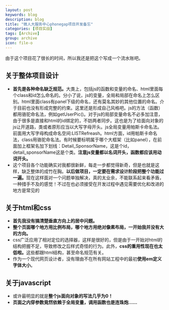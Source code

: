```yaml
---
layout: post
keywords: blog
description: blog
title: "微人大服务中心phonegap项目开发备忘"
categories: [项目实战]
tags: [Archive]
group: archive
icon: file-o
---
```



由于这个项目花了很长的时间，所以我还是把这个写成一个流水账吧。
<h2>关于整体项目设计</h2>
<ul>
<li><strong>首先是各种命名缺乏规范。</strong>大类上，包括js的函数和变量的命名、html里面每个class和id怎么命名的。分小了说，js的变量，全局和局部在命名上怎么区别。html里面class有panel下级的命名，还有莫名其妙的其他位置的命名。介于目前也没有形成完整的约束。这里还是形成自己风格吧。js的方法（函数）都用骆驼命名法，例如getUserPic()。对于js的局部变量命名不必多加注意，由于很多是直接和html的id绑定的，不妨两者同步。这也是为了给面向对象的js让开道路，类或者原形应当以大写字母开头。js全局变量用帕斯卡命名法。前面用大写字母构成命名空间:LISTRefreash。html方面，id用帕斯卡命名法，class用骆驼命名法。有时候要标明属于哪个大框架（比如panel），在前面加上框架名加下划线：Detail_SponsorName，这是个id，detail_sponsorName这是个类。<strong>注意js变量都以名词开头，函数都应该用动词开头。</strong></li>
<li>这个项目各个功能确实对我都很新鲜，每走一步都觉得新奇，但是也就是这样，缺乏整体的成竹在胸。<strong>以后做项目，一定要在需求设计阶段把整个功能过一遍。</strong>现在这样面对一个问题单独解决，真的太业余，不能联系起来看矛盾，一种措手不及的感觉！不过在也必须接受在开发过程中遇见需要优化和改进的地方是常见的</li>
</ul>

<h2>关于html和css</h2>
<ul>
<li><strong>首先我没有搞清楚垂直方向上的居中问题。</strong></li>
<li><strong>整个页面哪个地方用比例布局，哪个地方用绝对像素布局，一开始我并没有大的方向。</strong></li>
<li>css广泛应用了相对定位的选择器，这样是很好的，但是由于一开始对html的结构把握不足，导致修改之后样式奇怪的行为。此外，<strong>css的重用性现在也太低啦。</strong>这些都跟html结构，甚至命名规范有关。</li>
<li>作为一个现代网页设计者，没有理由不在所有网站工程中的最初<strong>使用em定义字体大小</strong>。</li>
</ul>

<h2>关于javascript</h2>
<ul>
<li>或许最明显的就是<strong>整个js面向对象的写法几乎为0！</strong></li>
<li><strong>页面之内穿参数竟然依赖于全局变量，调用函数也是连珠炮……</strong></li>
</ul>
